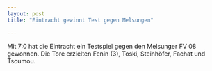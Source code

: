 ```yaml
---
layout: post
title: "Eintracht gewinnt Test gegen Melsungen"

---
```


Mit 7:0 hat die Eintracht ein Testspiel gegen den Melsunger FV 08 gewonnen. Die Tore erzielten Fenin (3), Toski, Steinhöfer, Fachat und Tsoumou.


